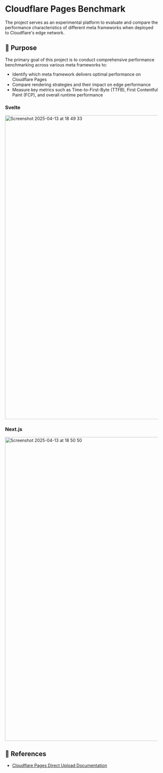 # Cloudflare Pages Benchmark

The project serves as an experimental platform to evaluate and compare the performance characteristics of different meta frameworks when deployed to Cloudflare's edge network.

## 🎯 Purpose

The primary goal of this project is to conduct comprehensive performance benchmarking across various meta frameworks to:

- Identify which meta framework delivers optimal performance on Cloudflare Pages
- Compare rendering strategies and their impact on edge performance
- Measure key metrics such as Time-to-First-Byte (TTFB), First Contentful Paint (FCP), and overall runtime performance

### Svelte

<img width="1002" alt="Screenshot 2025-04-13 at 18 49 33" src="https://github.com/user-attachments/assets/704e9e15-de1b-437c-8f26-6be10795219c" />

### Next.js

<img width="1002" alt="Screenshot 2025-04-13 at 18 50 50" src="https://github.com/user-attachments/assets/f97a4be3-6d3a-4ffe-928f-6ae64598e3db" />

## 🔗 References

- [Cloudflare Pages Direct Upload Documentation](https://developers.cloudflare.com/pages/get-started/direct-upload/#wrangler-cli)

